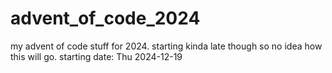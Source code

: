 # advent_of_code_2024
my advent of code stuff for 2024. starting kinda late though so no idea how this will go.
starting date: Thu 2024-12-19
